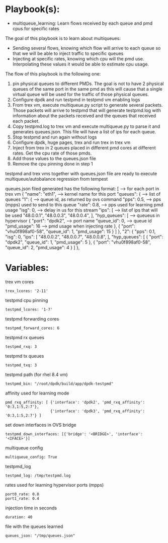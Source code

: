 # Playbook(s):

* multiqueue_learning: Learn flows received by each queue and pmd cpus for
  specific rates

The goal of this playbook is to learn about multiqueues:
* Sending several flows, knowing which flow will arrive to each queue so that
  we will be able to inject traffic to specific queues
* Injecting at specific rates, knowing which cpu will the pmd use.
  Interpolating these values it would be able to estimate cpu usage.

The flow of this playbook is the following one:
1. pin physical queues to different PMDs. The goal is not to have 2 physical
   queues of the same port in the same pmd as this will cause that a single
   virtual queue will be used for the traffic of those physical queues.
2. Configure dpdk and run testpmd in testpmd vm enabling logs
3. From trex vm, execute multiqueue.py script to generate several packets.
   Those packets will arrive to testpmd that will generate testpmd.log with
   information about the packets received and the queues that received each
   packet.
4. Copy testpmd.log to trex vm and execute multiqueue.py to parse it and
   generates queues.json. This file will have a list of ips for each queue.
5. Stop testpmd and run again without logs
6. Configure dpdk, huge pages, trex and run trex in trex vm
7. Inject from trex in 2 queues placed in different pmd cores at different
   rates. Get the cpu rate of those pmds.
8. Add those values to the queues.json file
9. Remove the cpu pinning done in step 1

testpmd and trex vms together with queues.json file are ready to execute
multiqueue/autobalance regression from tempest

queues.json filed generated  has the following format:
[                             --> for each port in trex vm
    {
        "name": "eth1",       --> kernel name for this port
        "queues": {           --> list of queues
            "1": {            --> queue id, as returned by ovs command
                "pps": 0.5,   --> pps (mpps) used to send to this queue
                "rate":  0.8, --> pps used for learning pmd usage
                "isg": 0,     --> delay in us for this stream
                "ips": [      --> list of ips that will be used
                    "48.0.0.1",
                    "48.0.0.3",
                    "48.0.0.4",
                ],
                "hyp_queues": [ --> queueus in hypervisor
                    {
                        "port": "dpdk2", --> port name
                        "queue_id": 0,   --> queue id
                        "pmd_usage": 16  --> pmd usage when injecting rate
                    },
                    {
                        "port": "vhu0f898af0-58",
                        "queue_id": 1,
                        "pmd_usage": 15
                    }
                ]
            },
            "2": {
                "pps": 0.1,
                "isg": 0,
                "ips": [
                    "48.0.0.2",
                    "48.0.0.7",
                    "48.0.0.8",
                ],
                "hyp_queues": [
                    {
                        "port": "dpdk2",
                        "queue_id": 1,
                        "pmd_usage": 5
                    },
                    {
                        "port": "vhu0f898af0-58",
                        "queue_id": 2,
                        "pmd_usage": 4
                    }
                ]
            },


# Variables:

trex vm cores

```
trex_lcores: '2-11'
```

testpmd cpu pinning

```
testpmd_lcores: '1-7'
```

testpmd forwarding cores

```
testpmd_forward_cores: 6
```

testpmd rx queues

```
testpmd_rxq: 3
```

testpmd tx queues

```
testpmd_txq: 3
```

testpmd path (for rhel 8.4 vm)

```
testpmd_bin: "/root/dpdk/build/app/dpdk-testpmd"
```

affinity used for learning mode

```
pmd_rxq_affinity: [ {'interface': 'dpdk2', 'pmd_rxq_affinity': '0:3,1:5,2:7'},
                    {'interface': 'dpdk3', 'pmd_rxq_affinity': '0:3,1:5,2:7'} ]
```

set down interfaces in OVS bridge

```
testpmd_down_interfaces: [{'bridge': '<BRIDGE>', 'interface': '<IFACE>'}]
```

multiqueue config

```
multiqueue_config: True
```

testpmd_log

```
testpmd_log: /tmp/testpmd.log
```

rates used for learning hypervisor ports (mpps)

```
port0_rate: 0.8
port1_rate: 0.4
```

injection time in seconds
```
duration: 40
```

file with the queues learned
```
queues_json: "/tmp/queues.json"
```
